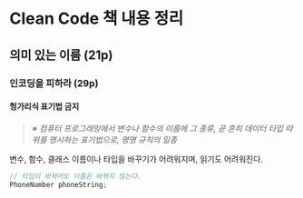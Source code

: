 # Clean Code 책 내용 정리

## 의미 있는 이름 (21p)

### 인코딩을 피하라 (29p)

#### 헝가리식 표기법 금지

> _※ 컴퓨터 프로그래밍에서 변수나 함수의 이름에 그 종류, 곧 흔히 데이터 타입 따위를 명시하는 표기법으로, 명명 규칙의 일종_

변수, 함수, 클래스 이름이나 타입을 바꾸기가 어려워지며, 읽기도 어려워진다.

```java
// 타입이 바뀌어도 이름은 바뀌지 않는다.
PhoneNumber phoneString;
```

